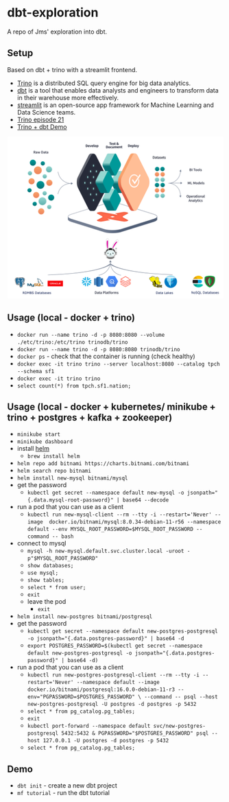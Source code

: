 # dbt-exploration
A repo of Jms' exploration into dbt.

## Setup
Based on dbt + trino with a streamlit frontend.
- [Trino](https://trino.io/) is a distributed SQL query engine for big data analytics.
- [dbt](https://www.getdbt.com/) is a tool that enables data analysts and engineers to transform data in their warehouse more effectively.
- [streamlit](https://streamlit.io/) is an open-source app framework for Machine Learning and Data Science teams.
- [Trino episode 21](https://trino.io/episodes/21.html)
- [Trino + dbt Demo](https://github.com/victorcouste/trino-dbt-demo)

![trino+dbt](images/dbt-trino-architecture.png)

## Usage (local - docker + trino)
- `docker run --name trino -d -p 8080:8080 --volume ./etc/trino:/etc/trino trinodb/trino`
- `docker run --name trino -d -p 8080:8080 trinodb/trino`
- `docker ps` - check that the container is running (check healthy)
- `docker exec -it trino trino --server localhost:8080 --catalog tpch --schema sf1`
- `docker exec -it trino trino`
- `select count(*) from tpch.sf1.nation;`

## Usage (local - docker + kubernetes/ minikube + trino + postgres + kafka + zookeeper)
- `minikube start`
- `minikube dashboard`
- install [helm](https://helm.sh/docs/intro/install/)
    - `brew install helm`
- `helm repo add bitnami https://charts.bitnami.com/bitnami`
- `helm search repo bitnami`
- `helm install new-mysql bitnami/mysql`
- get the password
    - `kubectl get secret --namespace default new-mysql -o jsonpath="{.data.mysql-root-password}" | base64 --decode`
- run a pod that you can use as a client
    - `kubectl run new-mysql-client --rm --tty -i --restart='Never' --image  docker.io/bitnami/mysql:8.0.34-debian-11-r56 --namespace default --env MYSQL_ROOT_PASSWORD=$MYSQL_ROOT_PASSWORD --command -- bash`
- connect to mysql
    - `mysql -h new-mysql.default.svc.cluster.local -uroot -p"$MYSQL_ROOT_PASSWORD"`
    - `show databases;`
    - `use mysql;`
    - `show tables;`
    - `select * from user;`
    - `exit`
    - leave the pod
        - `exit`
- `helm install new-postgres bitnami/postgresql`
- get the password
    - `kubectl get secret --namespace default new-postgres-postgresql -o jsonpath="{.data.postgres-password}" | base64 -d`
    - `export POSTGRES_PASSWORD=$(kubectl get secret --namespace default new-postgres-postgresql -o jsonpath="{.data.postgres-password}" | base64 -d)`
- run a pod that you can use as a client
    - `kubectl run new-postgres-postgresql-client --rm --tty -i --restart='Never' --namespace default --image docker.io/bitnami/postgresql:16.0.0-debian-11-r3 --env="PGPASSWORD=$POSTGRES_PASSWORD" \
      --command -- psql --host new-postgres-postgresql -U postgres -d postgres -p 5432`
    - `select * from pg_catalog.pg_tables;`
    - `exit`
    - `kubectl port-forward --namespace default svc/new-postgres-postgresql 5432:5432 &
    PGPASSWORD="$POSTGRES_PASSWORD" psql --host 127.0.0.1 -U postgres -d postgres -p 5432`
    - `select * from pg_catalog.pg_tables;`


## Demo
- `dbt init` - create a new dbt project
- `mf tutorial` - run the dbt tutorial


